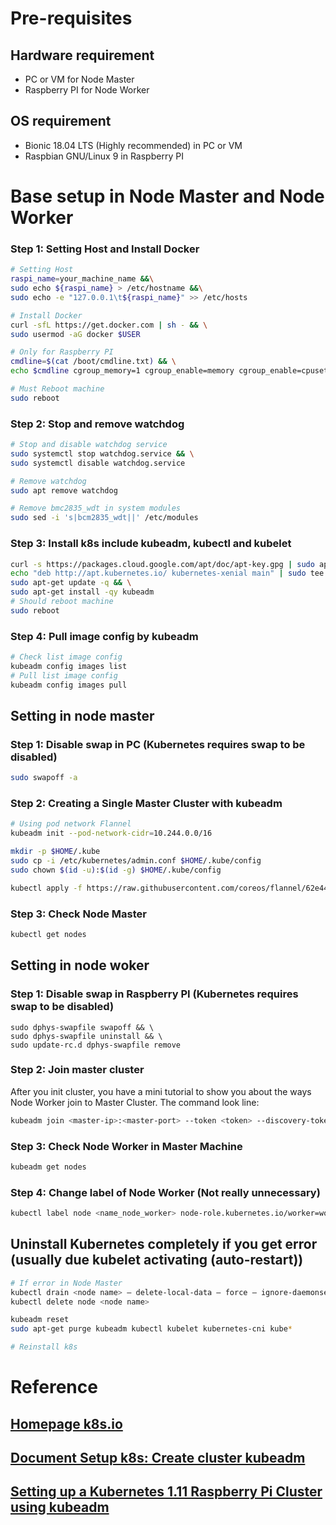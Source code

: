 # Pre-requisites

## Hardware requirement
- PC or VM for Node Master
- Raspberry PI for Node Worker

## OS requirement

- Bionic 18.04 LTS (Highly recommended) in PC or VM
- Raspbian GNU/Linux 9 in Raspberry PI

# Base setup in Node Master and Node Worker

### Step 1: Setting Host and Install Docker

```bash
# Setting Host
raspi_name=your_machine_name &&\
sudo echo ${raspi_name} > /etc/hostname &&\
sudo echo -e "127.0.0.1\t${raspi_name}" >> /etc/hosts

# Install Docker
curl -sfL https://get.docker.com | sh - && \
sudo usermod -aG docker $USER

# Only for Raspberry PI
cmdline=$(cat /boot/cmdline.txt) && \
echo $cmdline cgroup_memory=1 cgroup_enable=memory cgroup_enable=cpuset | sudo tee /

# Must Reboot machine
sudo reboot
```

### Step 2: Stop and remove watchdog

```bash
# Stop and disable watchdog service
sudo systemctl stop watchdog.service && \
sudo systemctl disable watchdog.service

# Remove watchdog
sudo apt remove watchdog

# Remove bmc2835_wdt in system modules
sudo sed -i 's|bcm2835_wdt||' /etc/modules
```

### Step 3: Install k8s include kubeadm, kubectl and kubelet

```bash
curl -s https://packages.cloud.google.com/apt/doc/apt-key.gpg | sudo apt-key add - && \
echo "deb http://apt.kubernetes.io/ kubernetes-xenial main" | sudo tee /etc/apt/sources.list.d/kubernetes.list && \
sudo apt-get update -q && \
sudo apt-get install -qy kubeadm
# Should reboot machine
sudo reboot
```

### Step 4: Pull image config by kubeadm

```bash
# Check list image config
kubeadm config images list
# Pull list image config
kubeadm config images pull
```

## Setting in node master

### Step 1: Disable swap in PC (Kubernetes requires swap to be disabled)
```bash
sudo swapoff -a
```

### Step 2: Creating a Single Master Cluster with kubeadm

```bash
# Using pod network Flannel
kubeadm init --pod-network-cidr=10.244.0.0/16

mkdir -p $HOME/.kube
sudo cp -i /etc/kubernetes/admin.conf $HOME/.kube/config
sudo chown $(id -u):$(id -g) $HOME/.kube/config

kubectl apply -f https://raw.githubusercontent.com/coreos/flannel/62e44c867a2846fefb68bd5f178daf4da3095ccb/Documentation/kube-flannel.yml

```

### Step 3: Check Node Master

```bash
kubectl get nodes
```

## Setting in node woker

### Step 1: Disable swap in Raspberry PI (Kubernetes requires swap to be disabled)

```
sudo dphys-swapfile swapoff && \
sudo dphys-swapfile uninstall && \
sudo update-rc.d dphys-swapfile remove
```

### Step 2: Join master cluster

After you init cluster, you have a mini tutorial to show you about the ways Node Worker join to Master Cluster. The command look line:

```bash
kubeadm join <master-ip>:<master-port> --token <token> --discovery-token-ca-cert-hash sha256:<hash>
```

### Step 3: Check Node Worker in Master Machine

```bash
kubeadm get nodes
```

### Step 4: Change label of Node Worker (Not really unnecessary)

```bash
kubectl label node <name_node_worker> node-role.kubernetes.io/worker=worker
```

## Uninstall Kubernetes completely if you get error (usually due kubelet activating (auto-restart))

```bash
# If error in Node Master
kubectl drain <node name> — delete-local-data — force — ignore-daemonsets
kubectl delete node <node name>

kubeadm reset
sudo apt-get purge kubeadm kubectl kubelet kubernetes-cni kube*

# Reinstall k8s
```
# Reference

## [Homepage k8s.io](https://k8s.io/)

## [Document Setup k8s: Create cluster kubeadm](https://kubernetes.io/docs/setup/independent/create-cluster-kubeadm/)

## [Setting up a Kubernetes 1.11 Raspberry Pi Cluster using kubeadm](https://kubecloud.io/setting-up-a-kubernetes-1-11-raspberry-pi-cluster-using-kubeadm-952bbda329c8)
